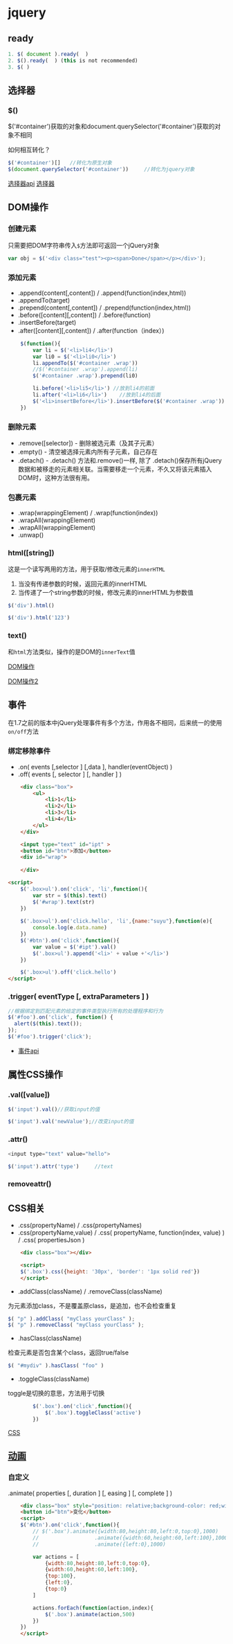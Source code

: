 # jquery

## ready
```js
1. $( document ).ready(  )
2. $().ready(  ) (this is not recommended)
3. $( )
```

## 选择器 

### $()

$('#container')获取的对象和document.querySelector('#container')获取的对象不相同

如何相互转化？

```js
$('#container')[]   //转化为原生对象
$(document.querySelector('#container'))     //转化为jquery对象
```

[选择器api](http://www.jquery123.com/category/selectors/)
[选择器](http://book.jirengu.com/fe/%E5%89%8D%E7%AB%AF%E5%9F%BA%E7%A1%80/JQuery/%E8%8E%B7%E5%8F%96%E5%85%83%E7%B4%A0.html)

## DOM操作

### 创建元素

只需要把DOM字符串传入`$`方法即可返回一个jQuery对象

```js
var obj = $('<div class="test"><p><span>Done</span></p></div>');
```

### 添加元素  

- .append(content[,content]) / .append(function(index,html))
- .appendTo(target)
- .prepend(content[,content]) / .prepend(function(index,html))
- .before([content][,content]) / .before(function)
- .insertBefore(target)
- .after([content][,content]) / .after(function（index）)

```js
	$(function(){
		var li = $('<li>li4</li>')
		var li0 = $('<li>li0</li>')
		li.appendTo($('#container .wrap'))
		//$('#container .wrap').append(li)
		$('#container .wrap').prepend(li0)

		li.before('<li>li5</li>') //放到li4的前面
		li.after('<li>li6</li>')	//放到li4的后面
		$('<li>insertBefore</li>').insertBefore($('#container .wrap')) //放到ul前面
	})
```

### 删除元素

- .remove([selector])
		- 删除被选元素（及其子元素）
- .empty()
		- 清空被选择元素内所有子元素，自己存在
- .detach()
		- .detach() 方法和.remove()一样, 除了 .detach()保存所有jQuery数据和被移走的元素相关联。当需要移走一个元素，不久又将该元素插入DOM时，这种方法很有用。

### 包裹元素

- .wrap(wrappingElement) / .wrap(function(index))
- .wrapAll(wrappingElement)
- .wrapAll(wrappingElement)
- .unwap()

### html([string])

这是一个读写两用的方法，用于获取/修改元素的`innerHTML`

1. 当没有传递参数的时候，返回元素的innerHTML
2. 当传递了一个string参数的时候，修改元素的innerHTML为参数值
```js
$('div').html()

$('div').html('123')
```

### text()

和`html`方法类似，操作的是DOM的`innerText`值

[DOM操作](http://www.jquery123.com/category/manipulation/)

[DOM操作2](http://book.jirengu.com/fe/%E5%89%8D%E7%AB%AF%E5%9F%BA%E7%A1%80/JQuery/DOM%E6%93%8D%E4%BD%9C.html)

## 事件

在1.7之前的版本中jQuery处理事件有多个方法，作用各不相同，后来统一的使用`on/off`方法

### 绑定移除事件
- .on( events [,selector ] [,data ], handler(eventObject) )
- .off( events [, selector ] [, handler ] )
```html
	<div class="box">
		<ul>
			<li>1</li>
			<li>2</li>
			<li>3</li>
			<li>4</li>
		</ul>
	</div>

	<input type="text" id="ipt"	>
	<button id="btn">添加</button>
	<div id="wrap">
		
	</div>

<script>
	$('.box>ul').on('click', 'li',function(){
		var str = $(this).text()
		$('#wrap').text(str)
	})
		
	$('.box>ul').on('click.hello', 'li',{name:"suyu"},function(e){
		console.log(e.data.name)
	})
	$('#btn').on('click',function(){
		var value = $('#ipt').val()
		$('.box>ul').append('<li>' + value +'</li>')
	})

	$('.box>ul').off('click.hello')
</script>
```

### .trigger( eventType [, extraParameters ] )

```js
//根据绑定到匹配元素的给定的事件类型执行所有的处理程序和行为
$('#foo').on('click', function() {
  alert($(this).text());
});
$('#foo').trigger('click');
```

- [事件api](http://www.jquery123.com/category/events/)

## 属性CSS操作

### .val([value])
```js
$('input').val()//获取input的值

$('input').val('newValue');//改变input的值
```

### .attr()

```js
<input type="text" value="hello">

$('input').attr('type')		//text
```

### removeattr()

## CSS相关

- .css(propertyName) / .css(propertyNames)
- .css(propertyName,value) / .css( propertyName, function(index, value) ) / .css( propertiesJson )

```html
	<div class="box"></div>

	<script>
	$('.box').css({height: '30px', 'border': '1px solid red'})
	</script>
```

- .addClass(className) / .removeClass(className)

为元素添加class，不是覆盖原class，是追加，也不会检查重复
```js
$( "p" ).addClass( "myClass yourClass" );
$( "p" ).removeClass( "myClass yourClass" );
```

- .hasClass(className)

检查元素是否包含某个class，返回true/false

```js
$( "#mydiv" ).hasClass( "foo" )
```

- .toggleClass(className)

toggle是切换的意思，方法用于切换
```js
		$('.box').on('click',function(){
			$('.box').toggleClass('active')
		})
```

[CSS](http://www.jquery123.com/category/css/)

## [动画](http://www.jquery123.com/category/effects/)

### 自定义

.animate( properties [, duration ] [, easing ] [, complete ] )
```html
	<div class="box" style="position: relative;background-color: red;width: 50px;height: 50px;"></div>
	<button id="btn">变化</button>
	<script>
	$('#btn').on('click',function(){
		// $('.box').animate({width:80,height:80,left:0,top:0},1000)
		// 					.animate({width:60,height:60,left:100},1000)
		// 					.animate({left:0},1000)

		var actions = [
			{width:80,height:80,left:0,top:0},
			{width:60,height:60,left:100},
			{top:100},
			{left:0},
			{top:0}
		]

		actions.forEach(function(action,index){
			$('.box').animate(action,500)
		})
	})	
	</script>
```